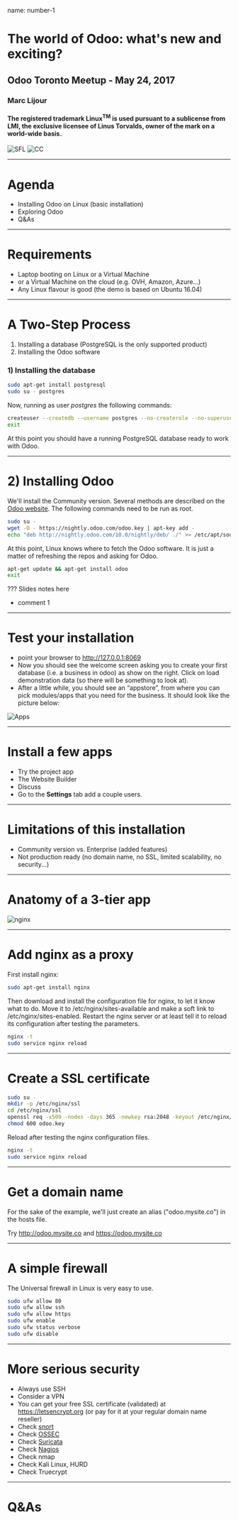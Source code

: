 name: number-1
# The world of Odoo: what's new and exciting?
## Odoo Toronto Meetup - May 24, 2017
### Marc Lijour
#### The registered trademark Linux<sup>TM</sup> is used pursuant to a sublicense from LMI, the exclusive licensee of Linus Torvalds, owner of the mark on a world-wide basis.
![SFL](./pics/logo-sfl-blanc-rgb-72dpi.png)
![CC](./pics/CC-BY-SA-403x141.png)

---
# Agenda

- Installing Odoo on Linux (basic installation)
- Exploring Odoo
- Q&As

---

# Requirements

- Laptop booting on Linux or a Virtual Machine
- or a Virtual Machine on the cloud (e.g. OVH, Amazon, Azure...)
- Any Linux flavour is good (the demo is based on Ubuntu 16.04)

---
# A Two-Step Process

1. Installing a database (PostgreSQL is the only supported product)
1. Installing the Odoo software

### 1) Installing the database

```bash
sudo apt-get install postgresql
sudo su - postgres
```
Now, running as user *postgres* the following commands:

```bash
createuser --createdb --username postgres --no-createrole --no-superuser --pwprompt odoo
exit
```
At this point you should have a running PostgreSQL database ready to work with Odoo.

---
# 2) Installing Odoo

We'll install the Community version. Several methods are described on the [Odoo website](https://www.odoo.com/documentation/10.0/setup/install.html#deb). The following commands need to be run as root.

```bash
sudo su -
wget -O - https://nightly.odoo.com/odoo.key | apt-key add -
echo "deb http://nightly.odoo.com/10.0/nightly/deb/ ./" >> /etc/apt/sources.list.d/odoo.list
```

At this point, Linux knows where to fetch the Odoo software. It is just a matter of refreshing the repos and asking for Odoo.

```bash
apt-get update && apt-get install odoo
exit
```

???
Slides notes here
- comment 1

---
# Test your installation
- point your browser to http://127.0.0.1:8069
- Now you should see the welcome screen asking you to create your first database (i.e. a business in odoo) as show on the right. Click on load demonstration data (so there will be something to look at).
- After a little while, you should see an “appstore”, from where you can pick modules/apps that you need for the business. It should look like the picture below:

![Apps](./pics/odoo_apps.png)

---
# Install a few apps
- Try the project app
- The Website Builder
- Discuss
- Go to the **Settings** tab add a couple users.

---
# Limitations of this installation
- Community version vs. Enterprise (added features)
- Not production ready (no domain name, no SSL, limited scalability, no security...)

---
# Anatomy of a 3-tier app
![nginx](./pics/odoo-nginx.png)

---
# Add nginx as a proxy
First install nginx:
```bash
sudo apt-get install nginx
```
Then download and install the configuration file for nginx, to let it know what to do. Move it to /etc/nginx/sites-available and make a soft link to /etc/nginx/sites-enabled. Restart the nginx server or at least tell it to reload its configuration after testing the parameters.
```bash
nginx -t
sudo service nginx reload
```

---
# Create a SSL certificate
```bash
sudo su -
mkdir -p /etc/nginx/ssl
cd /etc/nginx/ssl
openssl req -x509 -nodes -days 365 -newkey rsa:2048 -keyout /etc/nginx/ssl/odoo.key -out /etc/nginx/ssl/odoo.crt
chmod 600 odoo.key
```
Reload after testing the nginx configuration files.
```bash
nginx -t
sudo service nginx reload
```

---
# Get a domain name
For the sake of the example, we'll just create an alias ("odoo.mysite.co") in the hosts file.

Try http://odoo.mysite.co and  https://odoo.mysite.co

---
# A simple firewall
The Universal firewall in Linux is very easy to use.

```bash
sudo ufw allow 80
sudo ufw allow ssh
sudo ufw allow https
sudo ufw enable
sudo ufw status verbose
sudo ufw disable
```
---
# More serious security
- Always use SSH
- Consider a VPN
- You can get your free SSL certificate (validated) at https://letsencrypt.org (or pay for it at your regular domain name reseller)
- Check [snort](https://www.snort.org/)
- Check [OSSEC](https://ossec.github.io/)
- Check [Suricata](https://suricata-ids.org/)
- Check [Nagios](https://www.nagios.org/)
- Check nmap
- Check Kali Linux, HURD
- Check Truecrypt

---
# Q&As
